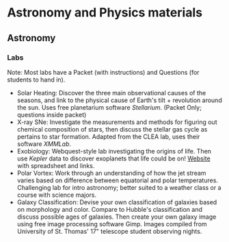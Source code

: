 # Astronomy and Physics materials

## Astronomy

### Labs
Note: Most labs have a Packet (with instructions) and Questions (for students to hand in). 

* Solar Heating: Discover the three main observational causes of the seasons, and link to the physical cause of Earth's tilt + revolution around the sun. Uses free planetarium software *Stellarium*. (Packet Only; questions inside packet)
* X-ray SNe: Investigate the measurements and methods for figuring out chemical composition of stars, then discuss the stellar gas cycle as pertains to star formation. Adapted from the CLEA lab, uses their software *XMMLab*.
* Exobiology: Webquest-style lab investigating the origins of life. Then use *Kepler* data to discover exoplanets that life could be on! [Website](http://kishar.net/teaching/astro/Exobiology/) with spreadsheet and links.
* Polar Vortex: Work through an understanding of how the jet stream varies based on difference between equatorial and polar temperatures. Challenging lab for intro astronomy; better suited to a weather class or a course with science majors.
* Galaxy Classification: Devise your own classification of galaxies based on morphology and color. Compare to Hubble's classification and discuss possible ages of galaxies. Then create your own galaxy image using free image processing software Gimp. Images compiled from University of St. Thomas' 17" telescope student observing nights.
